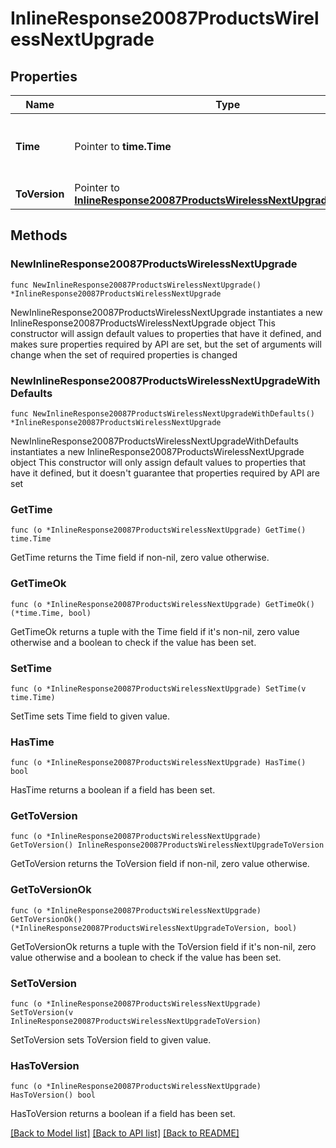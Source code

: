 # InlineResponse20087ProductsWirelessNextUpgrade

## Properties

Name | Type | Description | Notes
------------ | ------------- | ------------- | -------------
**Time** | Pointer to **time.Time** | Timestamp of the next scheduled firmware upgrade | [optional] 
**ToVersion** | Pointer to [**InlineResponse20087ProductsWirelessNextUpgradeToVersion**](InlineResponse20087ProductsWirelessNextUpgradeToVersion.md) |  | [optional] 

## Methods

### NewInlineResponse20087ProductsWirelessNextUpgrade

`func NewInlineResponse20087ProductsWirelessNextUpgrade() *InlineResponse20087ProductsWirelessNextUpgrade`

NewInlineResponse20087ProductsWirelessNextUpgrade instantiates a new InlineResponse20087ProductsWirelessNextUpgrade object
This constructor will assign default values to properties that have it defined,
and makes sure properties required by API are set, but the set of arguments
will change when the set of required properties is changed

### NewInlineResponse20087ProductsWirelessNextUpgradeWithDefaults

`func NewInlineResponse20087ProductsWirelessNextUpgradeWithDefaults() *InlineResponse20087ProductsWirelessNextUpgrade`

NewInlineResponse20087ProductsWirelessNextUpgradeWithDefaults instantiates a new InlineResponse20087ProductsWirelessNextUpgrade object
This constructor will only assign default values to properties that have it defined,
but it doesn't guarantee that properties required by API are set

### GetTime

`func (o *InlineResponse20087ProductsWirelessNextUpgrade) GetTime() time.Time`

GetTime returns the Time field if non-nil, zero value otherwise.

### GetTimeOk

`func (o *InlineResponse20087ProductsWirelessNextUpgrade) GetTimeOk() (*time.Time, bool)`

GetTimeOk returns a tuple with the Time field if it's non-nil, zero value otherwise
and a boolean to check if the value has been set.

### SetTime

`func (o *InlineResponse20087ProductsWirelessNextUpgrade) SetTime(v time.Time)`

SetTime sets Time field to given value.

### HasTime

`func (o *InlineResponse20087ProductsWirelessNextUpgrade) HasTime() bool`

HasTime returns a boolean if a field has been set.

### GetToVersion

`func (o *InlineResponse20087ProductsWirelessNextUpgrade) GetToVersion() InlineResponse20087ProductsWirelessNextUpgradeToVersion`

GetToVersion returns the ToVersion field if non-nil, zero value otherwise.

### GetToVersionOk

`func (o *InlineResponse20087ProductsWirelessNextUpgrade) GetToVersionOk() (*InlineResponse20087ProductsWirelessNextUpgradeToVersion, bool)`

GetToVersionOk returns a tuple with the ToVersion field if it's non-nil, zero value otherwise
and a boolean to check if the value has been set.

### SetToVersion

`func (o *InlineResponse20087ProductsWirelessNextUpgrade) SetToVersion(v InlineResponse20087ProductsWirelessNextUpgradeToVersion)`

SetToVersion sets ToVersion field to given value.

### HasToVersion

`func (o *InlineResponse20087ProductsWirelessNextUpgrade) HasToVersion() bool`

HasToVersion returns a boolean if a field has been set.


[[Back to Model list]](../README.md#documentation-for-models) [[Back to API list]](../README.md#documentation-for-api-endpoints) [[Back to README]](../README.md)


